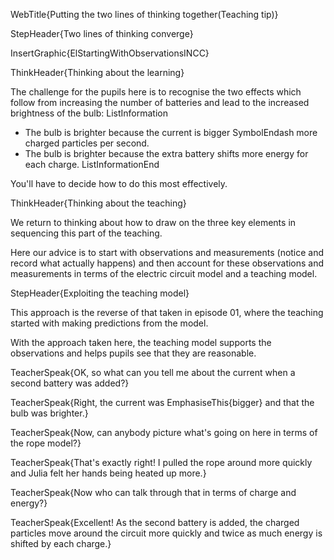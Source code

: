 WebTitle{Putting the two lines of thinking together(Teaching tip)}

StepHeader{Two lines of thinking converge}

InsertGraphic{ElStartingWithObservationsINCC}

ThinkHeader{Thinking about the learning}

The challenge for the pupils here is to recognise the two effects which follow from increasing the number of batteries and lead to the increased brightness of the bulb:
ListInformation
- The bulb is brighter because the current is bigger SymbolEndash more charged particles per second.
- The bulb is brighter because the extra battery shifts more energy for each charge.
ListInformationEnd

You'll have to decide how to do this most effectively.

ThinkHeader{Thinking about the teaching}

We return to thinking about how to draw on the three key elements in sequencing this part of the teaching.

Here our advice is to start with observations and measurements (notice and record what actually happens) and then account for these observations and measurements in terms of the electric circuit model and a teaching model.

StepHeader{Exploiting the teaching model}

This approach is the reverse of that taken in episode 01, where the teaching started with making predictions from the model.

With the approach taken here, the teaching model supports the observations and helps pupils see that they are reasonable.

TeacherSpeak{OK, so what can you tell me about the current when a second battery was added?}

TeacherSpeak{Right, the current was EmphasiseThis{bigger} and that the bulb was brighter.}

TeacherSpeak{Now, can anybody picture what's going on here in terms of the rope model?}

TeacherSpeak{That's exactly right! I pulled the rope around more quickly and Julia felt her hands being heated up more.}

TeacherSpeak{Now who can talk through that in terms of charge and energy?}

TeacherSpeak{Excellent! As the second battery is added, the charged particles move around the circuit more quickly and twice as much energy is shifted by each charge.}

